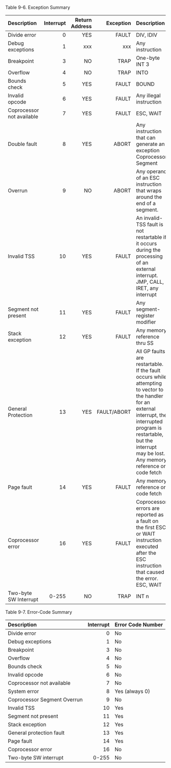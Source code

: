 Table 9-6. Exception Summary

Description              | Interrupt  | Return Address | Exception    | Description
:--|--:|--:|--:|:--
Divide error             |  0         | YES            | FAULT        | DIV, IDIV
Debug exceptions         |  1         | xxx            | xxx          | Any instruction
Breakpoint               |  3         | NO             | TRAP         | One-byte INT 3
Overflow                 |  4         | NO             | TRAP         | INTO
Bounds check             |  5         | YES            | FAULT        | BOUND
Invalid opcode           |  6         | YES            | FAULT        | Any illegal instruction
Coprocessor not available|  7         | YES            | FAULT        | ESC, WAIT
Double fault             |  8         | YES            | ABORT        | Any instruction that can generate an exception Coprocessor Segment
Overrun                  |  9         | NO             | ABORT        | Any operand of an ESC instruction that wraps around the end of a segment.
Invalid TSS              | 10         | YES            | FAULT        | An invalid-TSS fault is not restartable if it occurs during the processing of an external interrupt. JMP, CALL, IRET, any interrupt
Segment not present      | 11         | YES            | FAULT        | Any segment-register modifier
Stack exception          | 12         | YES            | FAULT        | Any memory reference thru SS
General Protection       | 13         | YES            | FAULT/ABORT  | All GP faults are restartable. If the fault occurs while attempting to vector to the handler for an external interrupt, the interrupted program is restartable, but the interrupt may be lost.  Any memory reference or code fetch
Page fault               | 14         | YES            | FAULT        | Any memory reference or code fetch
Coprocessor error        | 16         | YES            | FAULT        | Coprocessor errors are reported as a fault on the first ESC or WAIT instruction executed after the ESC instruction that caused the error. ESC, WAIT
Two-byte SW Interrupt    | 0-255      | NO             | TRAP         | INT n

Table 9-7. Error-Code Summary

Description                     |  Interrupt   |  Error Code Number
:--|--:|:--
Divide error                    |   0          |  No
Debug exceptions                |   1          |  No
Breakpoint                      |   3          |  No
Overflow                        |   4          |  No
Bounds check                    |   5          |  No
Invalid opcode                  |   6          |  No
Coprocessor not available       |   7          |  No
System error                    |   8          |  Yes (always 0)
Coprocessor Segment Overrun     |   9          |  No
Invalid TSS                     |  10          |  Yes
Segment not present             |  11          |  Yes
Stack exception                 |  12          |  Yes
General protection fault        |  13          |  Yes
Page fault                      |  14          |  Yes
Coprocessor error               |  16          |  No
Two-byte SW interrupt           |  0-255       |  No

